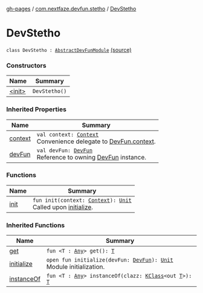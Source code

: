 [gh-pages](../../index.md) / [com.nextfaze.devfun.stetho](../index.md) / [DevStetho](./index.md)

# DevStetho

`class DevStetho : `[`AbstractDevFunModule`](../../com.nextfaze.devfun.core/-abstract-dev-fun-module/index.md) [(source)](https://github.com/NextFaze/dev-fun/tree/master/devfun-stetho/src/main/java/com/nextfaze/devfun/stetho/Stetho.kt#L19)

### Constructors

| Name | Summary |
|---|---|
| [&lt;init&gt;](-init-.md) | `DevStetho()` |

### Inherited Properties

| Name | Summary |
|---|---|
| [context](../../com.nextfaze.devfun.core/-abstract-dev-fun-module/context.md) | `val context: `[`Context`](https://developer.android.com/reference/android/content/Context.html)<br>Convenience delegate to [DevFun.context](../../com.nextfaze.devfun.core/-dev-fun/context.md). |
| [devFun](../../com.nextfaze.devfun.core/-abstract-dev-fun-module/dev-fun.md) | `val devFun: `[`DevFun`](../../com.nextfaze.devfun.core/-dev-fun/index.md)<br>Reference to owning [DevFun](../../com.nextfaze.devfun.core/-dev-fun/index.md) instance. |

### Functions

| Name | Summary |
|---|---|
| [init](init.md) | `fun init(context: `[`Context`](https://developer.android.com/reference/android/content/Context.html)`): `[`Unit`](https://kotlinlang.org/api/latest/jvm/stdlib/kotlin/-unit/index.html)<br>Called upon [initialize](../../com.nextfaze.devfun.core/-abstract-dev-fun-module/initialize.md). |

### Inherited Functions

| Name | Summary |
|---|---|
| [get](../../com.nextfaze.devfun.core/-abstract-dev-fun-module/get.md) | `fun <T : `[`Any`](https://kotlinlang.org/api/latest/jvm/stdlib/kotlin/-any/index.html)`> get(): `[`T`](../../com.nextfaze.devfun.core/-abstract-dev-fun-module/get.md#T) |
| [initialize](../../com.nextfaze.devfun.core/-abstract-dev-fun-module/initialize.md) | `open fun initialize(devFun: `[`DevFun`](../../com.nextfaze.devfun.core/-dev-fun/index.md)`): `[`Unit`](https://kotlinlang.org/api/latest/jvm/stdlib/kotlin/-unit/index.html)<br>Module initialization. |
| [instanceOf](../../com.nextfaze.devfun.core/-abstract-dev-fun-module/instance-of.md) | `fun <T : `[`Any`](https://kotlinlang.org/api/latest/jvm/stdlib/kotlin/-any/index.html)`> instanceOf(clazz: `[`KClass`](https://kotlinlang.org/api/latest/jvm/stdlib/kotlin.reflect/-k-class/index.html)`<out `[`T`](../../com.nextfaze.devfun.core/-abstract-dev-fun-module/instance-of.md#T)`>): `[`T`](../../com.nextfaze.devfun.core/-abstract-dev-fun-module/instance-of.md#T) |
